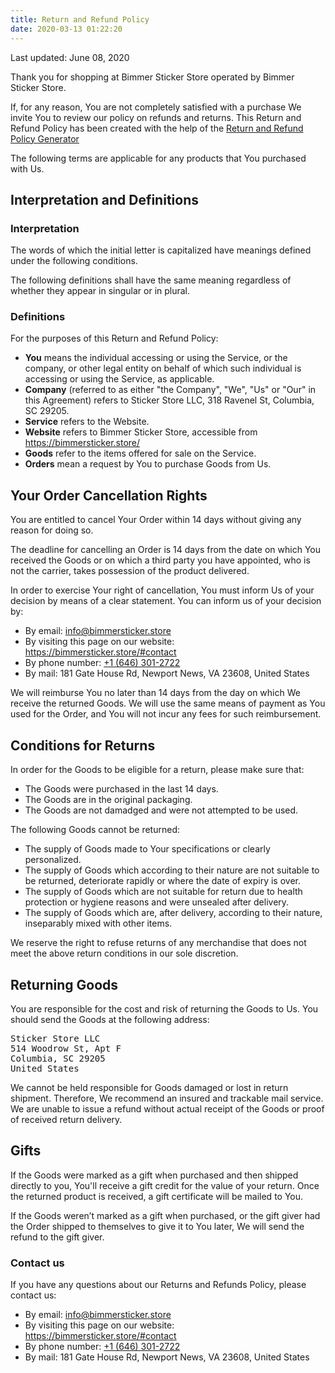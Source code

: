 ```yaml
---
title: Return and Refund Policy
date: 2020-03-13 01:22:20
---
```


Last updated: June 08, 2020

Thank you for shopping at Bimmer Sticker Store operated by Bimmer Sticker Store.

If, for any reason, You are not completely satisfied with a purchase We invite You to review our policy on refunds and returns. This Return and Refund Policy has been created with the help of the <a href="https://www.termsfeed.com/return-refund-policy-generator/" target="_blank">Return and Refund Policy Generator</a>

The following terms are applicable for any products that You purchased with Us.

## Interpretation and Definitions

### Interpretation

The words of which the initial letter is capitalized have meanings defined under the following conditions.

The following definitions shall have the same meaning regardless of whether they appear in singular or in plural.

### Definitions
For the purposes of this Return and Refund Policy:

* **You** means the individual accessing or using the Service, or the company, or other legal entity on behalf of which such individual is accessing or using the Service, as applicable.
* **Company** (referred to as either &quot;the Company&quot;, &quot;We&quot;, &quot;Us&quot; or &quot;Our&quot; in this Agreement) refers to Sticker Store LLC, 318 Ravenel St, Columbia, SC 29205.
* **Service** refers to the Website.
* **Website** refers to Bimmer Sticker Store, accessible from <a href="https://bimmersticker.store/" rel="external nofollow noopener" target="_blank">https://bimmersticker.store/</a>
* **Goods** refer to the items offered for sale on the Service.
* **Orders** mean a request by You to purchase Goods from Us.

## Your Order Cancellation Rights

You are entitled to cancel Your Order within 14 days without giving any reason for doing so.

The deadline for cancelling an Order is 14 days from the date on which You received the Goods or on which a third party you have appointed, who is not the carrier, takes possession of the product delivered.

In order to exercise Your right of cancellation, You must inform Us of your decision by means of a clear statement. You can inform us of your decision by:

* By email: <a href="mailto:&#105;&#110;&#102;&#111;&#064;&#098;&#105;&#109;&#109;&#101;&#114;&#115;&#116;&#105;&#099;&#107;&#101;&#114;&#046;&#115;&#116;&#111;&#114;&#101;">&#105;&#110;&#102;&#111;&#064;&#098;&#105;&#109;&#109;&#101;&#114;&#115;&#116;&#105;&#099;&#107;&#101;&#114;&#046;&#115;&#116;&#111;&#114;&#101;</a>
* By visiting this page on our website: https://bimmersticker.store/#contact
* By phone number: <a href="tel:+&#049;&#054;&#052;&#054;&#051;&#048;&#049;&#050;&#055;&#050;&#050;">+&#049;&#032;(&#054;&#052;&#054;)&#032;&#051;&#048;&#049;&#045;&#050;&#055;&#050;&#050;</a>
* By mail: 181 Gate House Rd, Newport News, VA 23608, United States

We will reimburse You no later than 14 days from the day on which We receive the returned Goods. We will use the same means of payment as You used for the Order, and You will not incur any fees for such reimbursement.

## Conditions for Returns
In order for the Goods to be eligible for a return, please make sure that:
* The Goods were purchased in the last 14 days.
* The Goods are in the original packaging.
* The Goods are not damadged and were not attempted to be used.

The following Goods cannot be returned:
* The supply of Goods made to Your specifications or clearly personalized.
* The supply of Goods which according to their nature are not suitable to be returned, deteriorate rapidly or where the date of expiry is over.
* The supply of Goods which are not suitable for return due to health protection or hygiene reasons and were unsealed after delivery.
* The supply of Goods which are, after delivery, according to their nature, inseparably mixed with other items.

We reserve the right to refuse returns of any merchandise that does not meet the above return conditions in our sole discretion.

## Returning Goods

You are responsible for the cost and risk of returning the Goods to Us. You should send the Goods at the following address:

<pre>Sticker Store LLC
514 Woodrow St, Apt F
Columbia, SC 29205
United States
</pre>

We cannot be held responsible for Goods damaged or lost in return shipment. Therefore, We recommend an insured and trackable mail service. We are unable to issue a refund without actual receipt of the Goods or proof of received return delivery.

## Gifts

If the Goods were marked as a gift when purchased and then shipped directly to you, You'll receive a gift credit for the value of your return. Once the returned product is received, a gift certificate will be mailed to You.

If the Goods weren’t marked as a gift when purchased, or the gift giver had the Order shipped to themselves to give it to You later, We will send the refund to the gift giver.

### Contact us

If you have any questions about our Returns and Refunds Policy, please contact us:

* By email: <a href="mailto:&#105;&#110;&#102;&#111;&#064;&#098;&#105;&#109;&#109;&#101;&#114;&#115;&#116;&#105;&#099;&#107;&#101;&#114;&#046;&#115;&#116;&#111;&#114;&#101;">&#105;&#110;&#102;&#111;&#064;&#098;&#105;&#109;&#109;&#101;&#114;&#115;&#116;&#105;&#099;&#107;&#101;&#114;&#046;&#115;&#116;&#111;&#114;&#101;</a>
* By visiting this page on our website: https://bimmersticker.store/#contact
* By phone number: <a href="tel:+&#049;&#054;&#052;&#054;&#051;&#048;&#049;&#050;&#055;&#050;&#050;">+&#049;&#032;(&#054;&#052;&#054;)&#032;&#051;&#048;&#049;&#045;&#050;&#055;&#050;&#050;</a>   
* By mail: 181 Gate House Rd, Newport News, VA 23608, United States